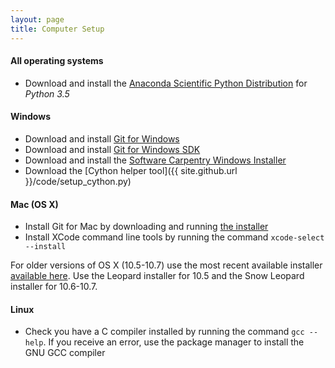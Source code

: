 ```yaml
---
layout: page
title: Computer Setup
---
```


#### All operating systems

* Download and install the [Anaconda Scientific Python Distribution](http://continuum.io/downloads) for _Python 3.5_

#### Windows

* Download and install [Git for Windows](http://msysgit.github.io/)
* Download and install [Git for Windows SDK](https://github.com/git-for-windows/build-extra/releases/download/git-sdk-1.0.3/git-sdk-installer-1.0.3-32.7z.exe)
* Download and install the [Software Carpentry Windows Installer](http://files.software-carpentry.org/SWCarpentryInstaller.exe)
* Download the [Cython helper tool]({{ site.github.url }}/code/setup_cython.py)

#### Mac (OS X)

* Install Git for Mac by downloading and running [the installer](http://git-scm.com/downloads)
* Install XCode command line tools by running the command `xcode-select --install`

For older versions of OS X (10.5-10.7) use the most recent available installer
[available here](https://code.google.com/p/git-osx-installer/downloads/list). Use
the Leopard installer for 10.5 and the Snow Leopard installer for 10.6-10.7.

#### Linux

* Check you have a C compiler installed by running the command `gcc --help`. If you receive an error, use
the package manager to install the GNU GCC compiler
